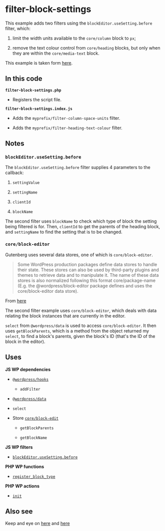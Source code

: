 # filter-block-settings

This example adds two filters using the `blockEditor.useSetting.before` filter, which:

1.  limit the width units available to the `core/column` block to `px`;

2.  remove the text colour control from `core/heading` blocks, but only when they are within the `core/media-text` block.

This example is taken form [here](https://make.wordpress.org/core/2023/02/28/custom-settings-wordpress-6-2/).

## In this code

**`filter-block-settings.php`**

-   Registers the script file.

**`filter-block-settings.index.js`**

-   Adds the `myprefix/filter-column-space-units` filter.

-   Adds the `myprefix/filter-heading-text-colour` filter.

## Notes

### `blockEditor.useSetting.before`

The `blockEditor.useSetting.before` filter supplies 4 parameters to the callback:

1. `settingValue`

2. `settingName`

3. `clientId`

4. `blockName`

The second filter uses `blockName` to check which type of block the setting being filtered is for. Then, `clientId` to get the parents of the heading block, and `settingName` to find the setting that is to be changed.

### `core/block-editor`

Gutenberg uses several data stores, one of which is `core/block-editor`.

> Some WordPress production packages define data stores to handle their state. These stores can also be used by third-party plugins and themes to retrieve data and to manipulate it. The name of these data stores is also normalized following this format core/package-name (E.g. the @wordpress/block-editor package defines and uses the core/block-editor data store).

From [here](https://developer.wordpress.org/block-editor/explanations/architecture/modularity/#packages-with-data-stores)

The second filter example uses `core/block-editor`, which deals with data relating the block instances that are currently in the editor.

`select` from `@wordpress/data` is used to access `core/block-editor`. It then uses `getBlockParents`, which is a method from the object returned my `select`, to find a block's parents, given the block's ID (that's the ID of the block in the editor).

## Uses

**JS WP dependencies**

-   [`@wordpress/hooks`](https://developer.wordpress.org/block-editor/reference-guides/packages/packages-hooks/)

    -   `addFilter`

-   [`@wordpress/data`](https://developer.wordpress.org/block-editor/reference-guides/packages/packages-data/)

-   `select`

-   Store [`core/block-edit`](https://developer.wordpress.org/block-editor/reference-guides/data/data-core-block-editor/)

    -   `getBlockParents`

    -   `getBlockName`

**JS WP filters**

-   [`blockEditor.useSetting.before`](https://make.wordpress.org/core/2023/02/28/custom-settings-wordpress-6-2/)

**PHP WP functions**

-   [`register_block_type`](https://developer.wordpress.org/reference/functions/register_block_type/)

**PHP WP actions**

-   [`init`](https://developer.wordpress.org/reference/hooks/init/)

## Also see

Keep and eye on [here](https://docs.google.com/document/d/1ktyuo4BHOeN3YzIpgoR83tmFGFTZIviKpC-NG2oabpA/edit#) and [here](https://github.com/WordPress/developer-blog-content/issues/85)
